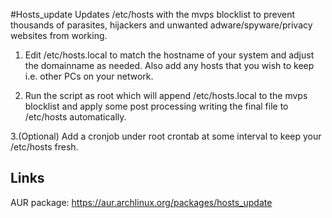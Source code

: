 #Hosts_update
Updates /etc/hosts with the mvps blocklist to prevent thousands of parasites, hijackers and unwanted adware/spyware/privacy websites from working.

1. Edit /etc/hosts.local to match the hostname of your system and adjust the domainname as needed.  Also add any hosts that you wish to keep i.e. other PCs on your network.

2. Run the script as root which will append /etc/hosts.local to the mvps blocklist and apply some post processing writing the final file to /etc/hosts automatically.

3.(Optional) Add a cronjob under root crontab at some interval to keep your /etc/hosts fresh.

## Links
AUR package: https://aur.archlinux.org/packages/hosts_update
